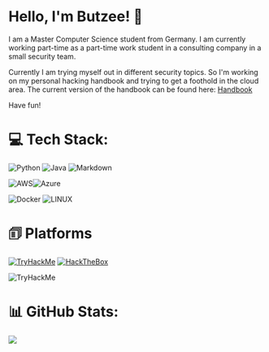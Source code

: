 # Hello, I'm Butzee! 👋
I am a Master Computer Science student from Germany. I am currently working part-time as a part-time work student in a consulting company in a small security team. 

Currently I am trying myself out in different security topics. So I'm working on my personal hacking handbook and trying to get a foothold in the cloud area. The current version of the handbook can be found here:
<a href="https://butzee.github.io/Butzees-Hacking-Handbook/">Handbook</a>

Have fun!


# 💻 Tech Stack:
![Python](https://img.shields.io/badge/python-3670A0?style=for-the-badge&logo=python&logoColor=ffdd54) ![Java](https://img.shields.io/badge/java-%23ED8B00.svg?style=for-the-badge&logo=java&logoColor=white) ![Markdown](https://img.shields.io/badge/markdown-%23000000.svg?style=for-the-badge&logo=markdown&logoColor=white)

![AWS](https://img.shields.io/badge/AWS-%23FF9900.svg?style=for-the-badge&logo=amazon-aws&logoColor=white)![Azure](https://img.shields.io/badge/azure-%230072C6.svg?style=for-the-badge&logo=azure-devops&logoColor=white) 

![Docker](https://img.shields.io/badge/docker-%230db7ed.svg?style=for-the-badge&logo=docker&logoColor=white) ![LINUX](https://img.shields.io/badge/Linux-FCC624?style=for-the-badge&logo=linux&logoColor=black) 

# 🗊 Platforms
[![TryHackMe](https://img.shields.io/badge/TryHackMe-212C42.svg?style=for-the-badge&logo=TryHackMe&logoColor=white)][tryhackme]
[![HackTheBox](https://img.shields.io/badge/Hack%20The%20Box-9FEF00.svg?style=for-the-badge&logo=Hack-The-Box&logoColor=black)][HackTheBox]


 <img src="https://tryhackme-badges.s3.amazonaws.com/Butzee.png" alt="TryHackMe">

# 📊 GitHub Stats:
![](https://github-readme-streak-stats.herokuapp.com/?user=Butzee&theme=dark&hide_border=false)<br/>

[tryhackme]: https://tryhackme.com/p/Butzee
[HackTheBox]: https://app.hackthebox.com/profile/1325132
